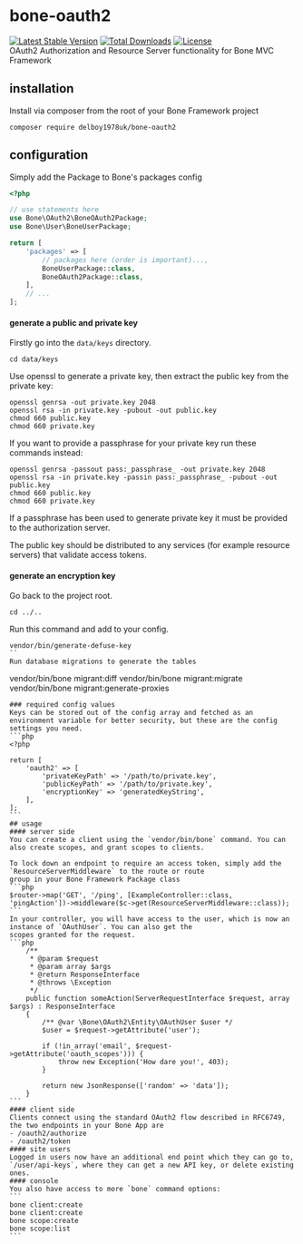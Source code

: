 # bone-oauth2
[![Latest Stable Version](https://poser.pugx.org/delboy1978uk/bone-oauth2/v/stable)](https://packagist.org/packages/delboy1978uk/bone-oauth2) [![Total Downloads](https://poser.pugx.org/delboy1978uk/bone-oauth2/downloads)](https://packagist.org/packages/delboy1978uk/bone-oauth2) [![License](https://poser.pugx.org/delboy1978uk/bone-oauth2/license)](https://packagist.org/packages/delboy1978uk/bone-oauth2)<br />
OAuth2 Authorization and Resource Server functionality for Bone MVC Framework

## installation
Install via composer from the root of your Bone Framework project
```
composer require delboy1978uk/bone-oauth2
```
## configuration
Simply add the Package to Bone's packages config
```php
<?php

// use statements here
use Bone\OAuth2\BoneOAuth2Package;
use Bone\User\BoneUserPackage;

return [
    'packages' => [
        // packages here (order is important)...,
        BoneUserPackage::class,
        BoneOAuth2Package::class,
    ],
    // ...
];
```
#### generate a public and private key
Firstly go into the `data/keys` directory.
```
cd data/keys
```
Use openssl to generate a private key, then extract the public key from the private key:
```
openssl genrsa -out private.key 2048
openssl rsa -in private.key -pubout -out public.key
chmod 660 public.key
chmod 660 private.key
```
If you want to provide a passphrase for your private key run these commands instead:
```
openssl genrsa -passout pass:_passphrase_ -out private.key 2048
openssl rsa -in private.key -passin pass:_passphrase_ -pubout -out public.key
chmod 660 public.key
chmod 660 private.key
```
If a passphrase has been used to generate private key it must be provided to the authorization server.

The public key should be distributed to any services (for example resource servers) that validate access tokens.
#### generate an encryption key
Go back to the project root.
```
cd ../..
```
Run this command and add to your config.
```
vendor/bin/generate-defuse-key
``
Run database migrations to generate the tables
```
vendor/bin/bone migrant:diff
vendor/bin/bone migrant:migrate
vendor/bin/bone migrant:generate-proxies
````
### required config values
Keys can be stored out of the config array and fetched as an environment variable for better security, but these are the config settings you need.
```php
<?php

return [
    'oauth2' => [
        'privateKeyPath' => '/path/to/private.key',
        'publicKeyPath' => '/path/to/private.key',
        'encryptionKey' => 'generatedKeyString',
    ],   
];
```
## usage
#### server side
You can create a client using the `vendor/bin/bone` command. You can also create scopes, and grant scopes to clients.

To lock down an endpoint to require an access token, simply add the `ResourceServerMiddleware` to the route or route 
group in your Bone Framework Package class 
```php
$router->map('GET', '/ping', [ExampleController::class, 'pingAction'])->middleware($c->get(ResourceServerMiddleware::class));
```
In your controller, you will have access to the user, which is now an instance of `OAuthUser`. You can also get the 
scopes granted for the request.
```php
    /**
     * @param $request
     * @param array $args
     * @return ResponseInterface
     * @throws \Exception
     */
    public function someAction(ServerRequestInterface $request, array $args) : ResponseInterface
    {
        /** @var \Bone\OAuth2\Entity\OAuthUser $user */
        $user = $request->getAttribute('user');
        
        if (!in_array('email', $request->getAttribute('oauth_scopes'))) {
            throw new Exception('How dare you!', 403);
        }

        return new JsonResponse(['random' => 'data']);
    }
```
#### client side
Clients connect using the standard OAuth2 flow described in RFC6749, the two endpoints in your Bone App are
- /oauth2/authorize
- /oauth2/token
#### site users
Logged in users now have an additional end point which they can go to, `/user/api-keys`, where they can get a new API key, or delete existing ones.
#### console
You also have access to more `bone` command options:
```
bone client:create
bone client:create
bone scope:create
bone scope:list
```
